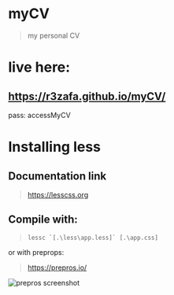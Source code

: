 
# myCV
> my personal CV

# live here: 
## https://r3zafa.github.io/myCV/
pass: accessMyCV

# Installing less
## Documentation link
> https://lesscss.org

## Compile with:
>  ``lessc `[.\less\app.less]` [.\app.css]``

or with preprops:

> https://prepros.io/

![prepros screenshot](https://prepros.io/img/home/screenshot-windows.png)


